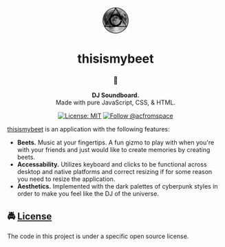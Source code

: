 <!-- HEADING -->

<p align="center">
  <img src="./images/avatar.png" width="60">
</p>
<h1 align="center">thisismybeet</h1>

<!-- DESCRIPTION -->

<!-- Kept at h3 to prevent line under the header -->
<h3 align="center">
  <span role="img" aria-label="Musical Note">🎵</span>
</h3>
<p align="center">
  <strong>DJ Soundboard.</strong><br>
  Made with pure JavaScript, CSS, & HTML.
</p>

<!-- INFORMATION (Shields:IO) -->

<p align="center">
    <!-- HEY DON'T FORGET TO FIX THE URLS -->
    <a href="https://github.com/acfromspace/thisismybeet/blob/master/LICENSE">
        <img src="https://img.shields.io/github/license/mashape/apistatus.svg"
            alt="License: MIT"></a>
    <a href="https://twitter.com/intent/follow?screen_name=acfromspace">
        <img src="https://img.shields.io/twitter/follow/acfromspace.svg?style=social&logo=twitter"
            alt="Follow @acfromspace"></a>
</p>

<!-- FEATURES -->

<!-- ![NAME_OF_GIF](URL_OF_GIF) -->

[thisismybeet](https://thisismybeet.netlify.com) is an application with the following features:

- **Beets.** Music at your fingertips. A fun gizmo to play with when you're with your friends and just would like to create memories by creating beets.
- **Accessability.** Utilizes keyboard and clicks to be functional across desktop and native platforms and correct resizing if for some reason you need to resize the application.
- **Aesthetics.** Implemented with the dark palettes of cyberpunk styles in order to make you feel like the DJ of the universe.

<!-- QUICK INSTALLATION -->

<!-- ## <span role="img" aria-label="Sparkles">✨</span> Quick Installation

- Clone the repo `git clone https://github.com/acfromspace/YOU_BETTER_REPLACE_ME`
- Change directory `cd YOU_BETTER_REPLACE_ME`
- Go forth and dive in to learn! -->

<!-- IN-DEPTH GUIDE -->

<!-- ## <span role="img" aria-label="Rocket">🚀</span> Putting this in the Infinity Gauntlet (In-Depth Guide)

OR

## <span role="img" aria-label="Video Game">🎮</span> Controls -->

<!-- ```txt
CONTROLS HERE
``` -->

<!-- EXTERNAL SERVICES -->

<!-- ## <span role="img" aria-label="Doggo">🐕</span> Fetch information doggo! (External Services)

The project uses external services. To use them you have to secure some access data. All services are free to use or have generous free tiers big enough for a personal project.

Create an `.env` file like below in the root folder. Change `...` placeholders with your own key.

```text
GOOGLE_ANALYTICS_ID=...
```

If you wish not to use external services, simply comment out the respective sections in `gatsby-config.js`. -->

<!-- WHAT'S INSIDE? -->

<!-- ## <span role="img" aria-label="Thinking Face">🤔</span> What's inside?

A quick look at the top-level files and directories you'll see in this project.

```
  .
1 ├── node_modules/
2 ├── public/
3 ├── src/
4 ├── .gitignore
5 ├── avatar.png
6 ├── LICENSE
7 ├── package.json
8 ├── README.md
9 └── SOMETHING.lock
```

1. **`node_modules/`**: Location where [Node.js](https://nodejs.org/en/) packages are installed via [npm](https://www.npmjs.com/) or [yarn](https://yarnpkg.com/en/).
2. **`public/`**: What is distributed to the viewing software so everyone can see your greatest creation!
3. **`src/`**: All development usually occurs here. “src” is a convention for “source code”.
4. **`.gitignore`**: This file tells `.git` which files it should not track nor maintain a version history for. For instance, you shouldn't let anyone get your `.env` files. (These usually contain your API keys)
5. **`avatar.png`**: Image used in the README.md.
6. **`LICENSE`**: An open source license that protects contributors and users depending on the license chosen.
7. **`package.json`**: A manifest file for [Node.js](https://nodejs.org/en/) projects, which includes metadata (the project’s name, author, package names, etc.). This manifest is how [npm](https://www.npmjs.com/) or [yarn](https://yarnpkg.com/en/) knows which packages to install for your project.
8. **`README.md`**: A markdown file containing useful reference information about your project. The file you're reading right now!
9. **`SOMETHING.lock`**: This is an automatically generated file based on the exact versions of your package manager dependencies that were installed for your project. (You won’t change this file directly) -->

<!-- CONTRIBUTORS -->

<!-- ## <span role="img" aria-label="Globe With Meridians">🌐</span> Contributors

- @thanos
- @ironman
- @captainamerica -->

<!-- LICENSE -->

## <span role="img" aria-label="Oncoming Police Car">🚔</span> [License](LICENSE)

The code in this project is under a specific open source license.
